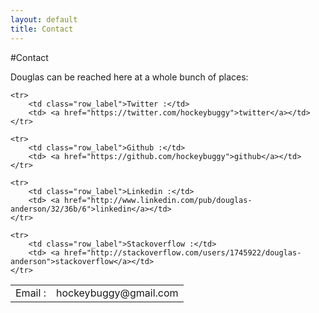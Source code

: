 ```yaml
---
layout: default
title: Contact
---
```


#Contact

Douglas can be reached here at a whole bunch of places:

<table id="contact_table">
    <tr>
        <td class="row_label">Email :</td>
        <td><span>hockeybuggy&#64;gmail.com</span></td>
    </tr>

    <tr>
        <td class="row_label">Twitter :</td>
        <td> <a href="https://twitter.com/hockeybuggy">twitter</a></td>
    </tr>

    <tr>
        <td class="row_label">Github :</td>
        <td> <a href="https://github.com/hockeybuggy">github</a></td>
    </tr>

    <tr>
        <td class="row_label">Linkedin :</td>
        <td> <a href="http://www.linkedin.com/pub/douglas-anderson/32/36b/6">linkedin</a></td>
    </tr>

    <tr>
        <td class="row_label">Stackoverflow :</td>
        <td> <a href="http://stackoverflow.com/users/1745922/douglas-anderson">stackoverflow</a></td>
    </tr>
</table>


